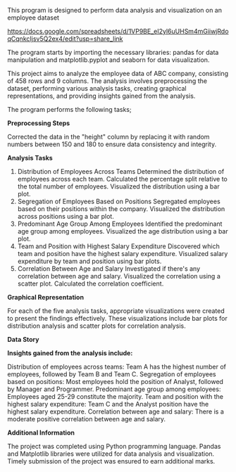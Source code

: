 This program is designed to perform data analysis and visualization on an employee dataset

https://docs.google.com/spreadsheets/d/1VP9BE_eI2yl6uUHSm4mGiiwjRdoqCqnkcIjsv5Q2ex4/edit?usp=share_link

The program starts by importing the necessary libraries: pandas for data manipulation and matplotlib.pyplot and seaborn for data visualization.

This project aims to analyze the employee data of ABC company, consisting of 458 rows and 9 columns. The analysis involves preprocessing the dataset, performing various analysis tasks, creating graphical representations, and providing insights gained from the analysis.

The program performs the following tasks;

**Preprocessing Steps**

Corrected the data in the "height" column by replacing it with random numbers between 150 and 180 to ensure data consistency and integrity.

**Analysis Tasks**

1. Distribution of Employees Across Teams
Determined the distribution of employees across each team.
Calculated the percentage split relative to the total number of employees.
Visualized the distribution using a bar plot.
2. Segregation of Employees Based on Positions
Segregated employees based on their positions within the company.
Visualized the distribution across positions using a bar plot.
3. Predominant Age Group Among Employees
Identified the predominant age group among employees.
Visualized the age distribution using a bar plot.
4. Team and Position with Highest Salary Expenditure
Discovered which team and position have the highest salary expenditure.
Visualized salary expenditure by team and position using bar plots.
5. Correlation Between Age and Salary
Investigated if there's any correlation between age and salary.
Visualized the correlation using a scatter plot.
Calculated the correlation coefficient.

**Graphical Representation**

For each of the five analysis tasks, appropriate visualizations were created to present the findings effectively. These visualizations include bar plots for distribution analysis and scatter plots for correlation analysis.

**Data Story**

**Insights gained from the analysis include:**

Distribution of employees across teams: Team A has the highest number of employees, followed by Team B and Team C.
Segregation of employees based on positions: Most employees hold the position of Analyst, followed by Manager and Programmer.
Predominant age group among employees: Employees aged 25-29 constitute the majority.
Team and position with the highest salary expenditure: Team C and the Analyst position have the highest salary expenditure.
Correlation between age and salary: There is a moderate positive correlation between age and salary.

**Additional Information**

The project was completed using Python programming language.
Pandas and Matplotlib libraries were utilized for data analysis and visualization.
Timely submission of the project was ensured to earn additional marks.
